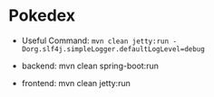 # Pokedex

- Useful Command: ```mvn clean jetty:run -Dorg.slf4j.simpleLogger.defaultLogLevel=debug```

- backend: mvn clean spring-boot:run
- frontend: mvn clean jetty:run